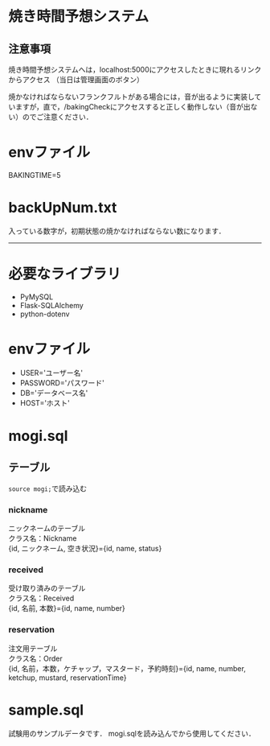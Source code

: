 # 焼き時間予想システム
## 注意事項
焼き時間予想システムへは，localhost:5000にアクセスしたときに現れるリンクからアクセス
（当日は管理画面のボタン）

焼かなければならないフランクフルトがある場合には，音が出るように実装していますが，直で，/bakingCheckにアクセスすると正しく動作しない（音が出ない）のでご注意ください．

# envファイル
BAKINGTIME=5

# backUpNum.txt
入っている数字が，初期状態の焼かなければならない数になります．

------------------------------------
# 必要なライブラリ
* PyMySQL
* Flask-SQLAlchemy
* python-dotenv
# envファイル
* USER='ユーザー名'
* PASSWORD='パスワード'
* DB='データベース名'
* HOST='ホスト'
# mogi.sql
## テーブル
`source mogi;`で読み込む
### nickname
ニックネームのテーブル<br>
クラス名：Nickname<br>
{id, ニックネーム, 空き状況}={id, name, status}
### received
受け取り済みのテーブル<br>
クラス名：Received<br>
{id, 名前, 本数}={id, name, number}
### reservation
注文用テーブル<br>
クラス名：Order<br>
{id, 名前，本数，ケチャップ，マスタード，予約時刻}={id, name, number, ketchup, mustard, reservationTime}
# sample.sql
試験用のサンプルデータです．
mogi.sqlを読み込んでから使用してください．